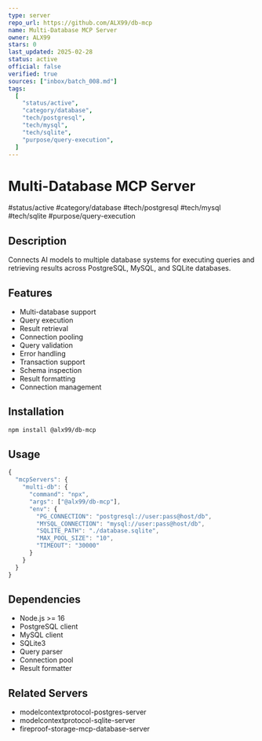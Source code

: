 ```yaml
---
type: server
repo_url: https://github.com/ALX99/db-mcp
name: Multi-Database MCP Server
owner: ALX99
stars: 0
last_updated: 2025-02-28
status: active
official: false
verified: true
sources: ["inbox/batch_008.md"]
tags:
  [
    "status/active",
    "category/database",
    "tech/postgresql",
    "tech/mysql",
    "tech/sqlite",
    "purpose/query-execution",
  ]
---
```


# Multi-Database MCP Server

#status/active #category/database #tech/postgresql #tech/mysql #tech/sqlite #purpose/query-execution

## Description

Connects AI models to multiple database systems for executing queries and retrieving results across PostgreSQL, MySQL, and SQLite databases.

## Features

- Multi-database support
- Query execution
- Result retrieval
- Connection pooling
- Query validation
- Error handling
- Transaction support
- Schema inspection
- Result formatting
- Connection management

## Installation

```bash
npm install @alx99/db-mcp
```

## Usage

```javascript
{
  "mcpServers": {
    "multi-db": {
      "command": "npx",
      "args": ["@alx99/db-mcp"],
      "env": {
        "PG_CONNECTION": "postgresql://user:pass@host/db",
        "MYSQL_CONNECTION": "mysql://user:pass@host/db",
        "SQLITE_PATH": "./database.sqlite",
        "MAX_POOL_SIZE": "10",
        "TIMEOUT": "30000"
      }
    }
  }
}
```

## Dependencies

- Node.js >= 16
- PostgreSQL client
- MySQL client
- SQLite3
- Query parser
- Connection pool
- Result formatter

## Related Servers

- modelcontextprotocol-postgres-server
- modelcontextprotocol-sqlite-server
- fireproof-storage-mcp-database-server
